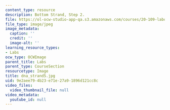 ```yaml
---
content_type: resource
description: Bottom Strand, Step 2.
file: https://ol-ocw-studio-app-qa.s3.amazonaws.com/courses/20-109-laboratory-fundamentals-in-biological-engineering-fall-2007/9e2aee794b23e71e27a91896d121cc8c_dna_strand5.jpg
file_type: image/jpeg
image_metadata:
  caption: ''
  credit: ''
  image-alt: ''
learning_resource_types:
- Labs
ocw_type: OCWImage
parent_title: Labs
parent_type: CourseSection
resourcetype: Image
title: dna_strand5.jpg
uid: 9e2aee79-4b23-e71e-27a9-1896d121cc8c
video_files:
  video_thumbnail_file: null
video_metadata:
  youtube_id: null
---
```

